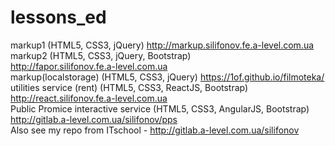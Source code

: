 # lessons_ed
markup1 (HTML5, CSS3, jQuery)
http://markup.silifonov.fe.a-level.com.ua <br>
markup2 (HTML5, CSS3, jQuery, Bootstrap)  
http://fapor.silifonov.fe.a-level.com.ua  <br>
markup(localstorage) (HTML5, CSS3, jQuery)
https://1of.github.io/filmoteka/ <br>
utilities service (rent) (HTML5, CSS3, ReactJS, Bootstrap)
http://react.silifonov.fe.a-level.com.ua  <br> 
Public Promice interactive service (HTML5, CSS3, AngularJS, Bootstrap)
http://gitlab.a-level.com.ua/silifonov/pps  <br>
Also see my repo from ITschool - 
http://gitlab.a-level.com.ua/silifonov <br>
